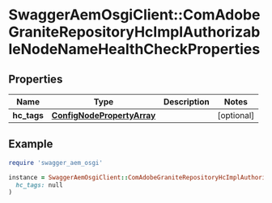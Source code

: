 # SwaggerAemOsgiClient::ComAdobeGraniteRepositoryHcImplAuthorizableNodeNameHealthCheckProperties

## Properties

| Name | Type | Description | Notes |
| ---- | ---- | ----------- | ----- |
| **hc_tags** | [**ConfigNodePropertyArray**](ConfigNodePropertyArray.md) |  | [optional] |

## Example

```ruby
require 'swagger_aem_osgi'

instance = SwaggerAemOsgiClient::ComAdobeGraniteRepositoryHcImplAuthorizableNodeNameHealthCheckProperties.new(
  hc_tags: null
)
```

